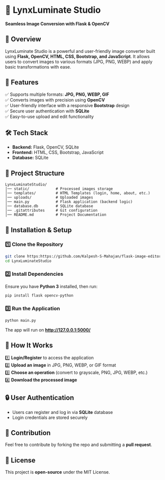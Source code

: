 # 🚀 LynxLuminate Studio  
**Seamless Image Conversion with Flask & OpenCV**  

## 📌 Overview  
LynxLuminate Studio is a powerful and user-friendly image converter built using **Flask, OpenCV, HTML, CSS, Bootstrap, and JavaScript**. It allows users to convert images to various formats (JPG, PNG, WEBP) and apply basic transformations with ease.  

## 🎯 Features  
✅ Supports multiple formats: **JPG, PNG, WEBP, GIF**  
✅ Converts images with precision using **OpenCV**  
✅ User-friendly interface with a responsive **Bootstrap** design  
✅ Secure user authentication with **SQLite**  
✅ Easy-to-use upload and edit functionality  

## 🛠️ Tech Stack  
- **Backend:** Flask, OpenCV, SQLite  
- **Frontend:** HTML, CSS, Bootstrap, JavaScript  
- **Database:** SQLite  

## 📂 Project Structure  
```
LynxLuminateStudio/
│── static/            # Processed images storage  
│── templates/         # HTML Templates (login, home, about, etc.)  
│── uploads/           # Uploaded images  
│── main.py            # Flask application (backend logic)  
│── database.db        # SQLite database  
│── .gitattributes     # Git configuration  
│── README.md          # Project Documentation  
```

## 🚀 Installation & Setup  
### 1️⃣ Clone the Repository  
```bash
git clone https:https://github.com/Kalpesh-S-Mahajan/flask-image-editor-main.git
cd LynxLuminateStudio
```

### 2️⃣ Install Dependencies  
Ensure you have **Python 3** installed, then run:  
```bash
pip install flask opencv-python
```

### 3️⃣ Run the Application  
```bash
python main.py
```
The app will run on **http://127.0.0.1:5000/**  

## 📸 How It Works  
1️⃣ **Login/Register** to access the application  
2️⃣ **Upload an image** in JPG, PNG, WEBP, or GIF format  
3️⃣ **Choose an operation** (convert to grayscale, PNG, JPG, WEBP, etc.)  
4️⃣ **Download the processed image**  

## 🔒 User Authentication  
- Users can register and log in via **SQLite** database  
- Login credentials are stored securely  

## 🌟 Contribution  
Feel free to contribute by forking the repo and submitting a **pull request**.  

## 📝 License  
This project is **open-source** under the MIT License.  

